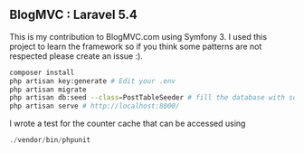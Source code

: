 ## BlogMVC : Laravel 5.4

This is my contribution to BlogMVC.com using Symfony 3. I used this project to learn the framework so if you think some patterns are not respected please create an issue :).

```bash
composer install
php artisan key:generate # Edit your .env
php artisan migrate
php artisan db:seed --class=PostTableSeeder # fill the database with some data
php artisan serve # http://localhost:8000/
```

I wrote a test for the counter cache that can be accessed using

```php
./vendor/bin/phpunit
```
